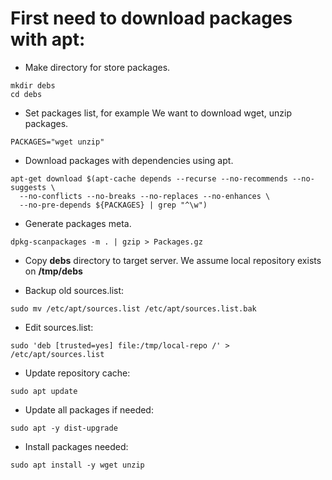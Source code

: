 # First need to download packages with apt:

- Make directory for store packages.
```
mkdir debs
cd debs
```

- Set packages list, for example We want to download wget, unzip packages.
```
PACKAGES="wget unzip"
```

- Download packages with dependencies using apt.
```
apt-get download $(apt-cache depends --recurse --no-recommends --no-suggests \
  --no-conflicts --no-breaks --no-replaces --no-enhances \
  --no-pre-depends ${PACKAGES} | grep "^\w")
```

- Generate packages meta.
```
dpkg-scanpackages -m . | gzip > Packages.gz
```

- Copy **debs** directory to target server. We assume local repository exists on **/tmp/debs**

- Backup old sources.list:
```
sudo mv /etc/apt/sources.list /etc/apt/sources.list.bak
```

- Edit sources.list:
```
sudo 'deb [trusted=yes] file:/tmp/local-repo /' > /etc/apt/sources.list
```

- Update repository cache:
```
sudo apt update
```

- Update all packages if needed:
```
sudo apt -y dist-upgrade
```

- Install packages needed:
```
sudo apt install -y wget unzip
```
